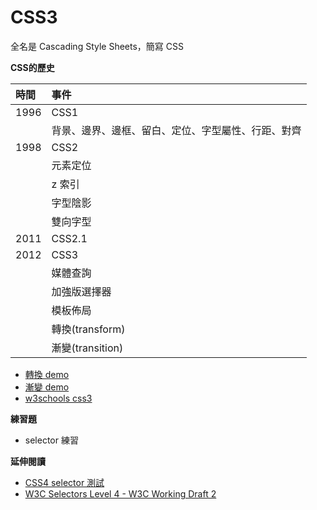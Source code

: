 # CSS3

全名是 Cascading Style Sheets，簡寫 CSS

**CSS的歷史**

| 時間 | 事件     |
| :------------- | :------------- |
| 1996        | CSS1                                       |
|             | 背景、邊界、邊框、留白、定位、字型屬性、行距、對齊 |
| 1998        | CSS2                                       |
|             | 元素定位                                    |
|             | z 索引                                     |
|             | 字型陰影                                    |
|             | 雙向字型                                    |
| 2011        | CSS2.1                                     |
| 2012        | CSS3                                       |
|             | 媒體查詢                                    |
|             | 加強版選擇器                                 |
|             | 模板佈局                                    |
|             | 轉換(transform)                             |
|             | 漸變(transition)                            |

<!--
|             | 階層式(cascading)與繼承                      |
-->


* [轉換 demo](http://www.w3schools.com/css/css3_3dtransforms.asp)
* [漸變 demo](http://codepen.io/alincode/pen/bBYPyZ)
* [w3schools css3](http://www.w3schools.com/css/css3_intro.asp)

**練習題**

* selector 練習

**延伸閱讀**
* [CSS4 selector 測試](http://css4-selectors.com/browser-selector-test/)
* [W3C Selectors Level 4 - W3C Working Draft 2](https://www.w3.org/TR/selectors4/)
